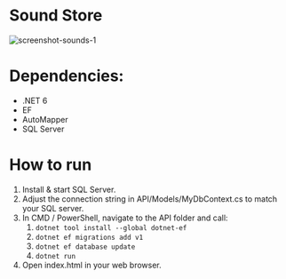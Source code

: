# Sound Store

![screenshot-sounds-1](https://user-images.githubusercontent.com/67283034/178149055-fbaff8ca-07b2-41b9-83e7-153fa36fa8a5.png)

# Dependencies:

* .NET 6
* EF
* AutoMapper
* SQL Server

# How to run

1. Install & start SQL Server.
2. Adjust the connection string in API/Models/MyDbContext.cs to match your SQL server.
3. In CMD / PowerShell, navigate to the API folder and call:
    1. ```dotnet tool install --global dotnet-ef```
    2. ```dotnet ef migrations add v1```
    3. ```dotnet ef database update```
    4. ```dotnet run```
4. Open index.html in your web browser.